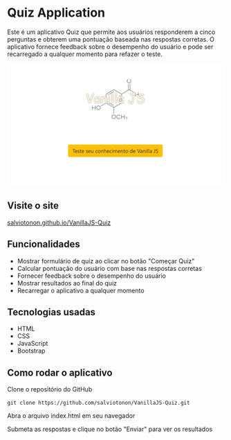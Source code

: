 # Quiz Application 


<p>Este é um aplicativo Quiz que permite aos usuários responderem a cinco perguntas e obterem uma pontuação baseada nas respostas corretas. 
O aplicativo fornece feedback sobre o desempenho do usuário e pode ser recarregado a qualquer momento para refazer o teste.</p>

<div style="display: 'flex'; justify-content: 'center'">
<img src="https://github.com/salviotonon/VanillaJS-Quiz/blob/main/quizAplication.jpg" width: 300px />
</div>

## Visite o site
<a href="https://salviotonon.github.io/VanillaJS-Quiz/">salviotonon.github.io/VanillaJS-Quiz<a/>

## Funcionalidades
- Mostrar formulário de quiz ao clicar no botão "Começar Quiz"
- Calcular pontuação do usuário com base nas respostas corretas
- Fornecer feedback sobre o desempenho do usuário
- Mostrar resultados ao final do quiz
- Recarregar o aplicativo a qualquer momento

## Tecnologias usadas
- HTML
- CSS
- JavaScript
- Bootstrap

## Como rodar o aplicativo

Clone o repositório do GitHub
```
git clone https://github.com/salviotonon/VanillaJS-Quiz.git
```
Abra o arquivo index.html em seu navegador


Submeta as respostas e clique no botão "Enviar" para ver os resultados
